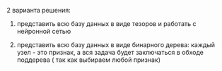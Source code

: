 2 варианта решения:

1) представить всю базу данных в виде тезоров и работать с нейронной сетью

2) представить всю базу данных в виде бинарного дерева: каждый узел - это признак, а вся задача будет заключаться в обходе поддерева ( так как выбираем любой признак)